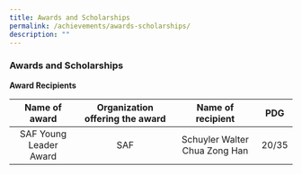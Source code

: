 ```yaml
---
title: Awards and Scholarships
permalink: /achievements/awards-scholarships/
description: ""
---
```

### Awards and Scholarships

**Award Recipients**

| Name of award 	| Organization offering the award 	| Name of recipient 	| PDG 	|
|:---:	|:---:	|:---:	|:---:	|
| SAF Young Leader Award 	| SAF 	| Schuyler Walter Chua Zong Han 	| 20/35 	|